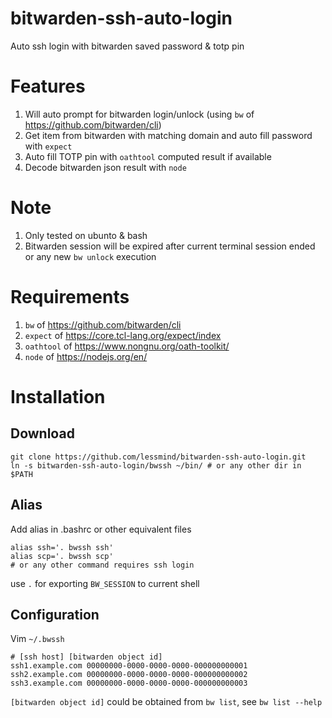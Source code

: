 # bitwarden-ssh-auto-login
Auto ssh login with bitwarden saved password &amp; totp pin

# Features
1. Will auto prompt for bitwarden login/unlock (using `bw` of https://github.com/bitwarden/cli)
2. Get item from bitwarden with matching domain and auto fill password with `expect`
3. Auto fill TOTP pin with `oathtool` computed result if available
4. Decode bitwarden json result with `node`

# Note
1. Only tested on ubunto & bash
2. Bitwarden session will be expired after current terminal session ended or any new `bw unlock` execution

# Requirements
1. `bw` of https://github.com/bitwarden/cli
2. `expect` of https://core.tcl-lang.org/expect/index
3. `oathtool` of https://www.nongnu.org/oath-toolkit/
4. `node` of https://nodejs.org/en/

# Installation
## Download
```shell
git clone https://github.com/lessmind/bitwarden-ssh-auto-login.git
ln -s bitwarden-ssh-auto-login/bwssh ~/bin/ # or any other dir in $PATH
```

## Alias
Add alias in .bashrc or other equivalent files
```shell
alias ssh='. bwssh ssh'
alias scp='. bwssh scp'
# or any other command requires ssh login
```
use `.` for exporting `BW_SESSION` to current shell

## Configuration
Vim `~/.bwssh`
```shell
# [ssh host] [bitwarden object id]
ssh1.example.com 00000000-0000-0000-0000-000000000001
ssh2.example.com 00000000-0000-0000-0000-000000000002
ssh3.example.com 00000000-0000-0000-0000-000000000003
```
`[bitwarden object id]` could be obtained from `bw list`, see `bw list --help`
